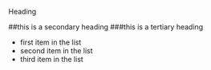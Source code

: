 Heading

##this is a secondary heading
###this is a tertiary heading

* first item in the list
* second item in the list
* third item in the list
